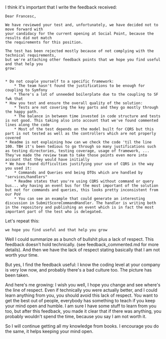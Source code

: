 I think it's important that I write the feedback received:


```
Dear Francesc,

We have reviewed your test and, unfortunately, we have decided not to move forward with 
your candidacy for the current opening at Social Point, because the results did not match 
the requirements for this position.

The test has been rejected mostly because of not complying with the technical requirements,
but we're attaching other feedback points that we hope you find useful and that help you 
grow:


* Do not couple yourself to a specific framework:
    * The team hasn't found the justifications to be enough for coupling to Symfony
    * There's a lot of unneeded boilerplate due to the coupling to SF fwk that
* How you test and ensure the overall quality of the solution:
    * Tests are not covering the key parts and they go mostly through the happy path.
    * The balance in between time invested in code structure and tests is not good. This taking also into account that we've found commented lines along the code
    * Most of the test depends on the model built for CQRS but this part is not tested as well as the controllers which are not properly covered
* Readme is not explaining how can we check the code 'til the line 100. TBH it's been tedious to go through so many justifications such as testing directories, testing coverage, usage of framework, ... They've made the review team to take those points even more into account that they would have initially
* We have found difficulties justifying your use of CQRS in the way you used it:
    * Commands and Queries end being DTOs which are handled by "services/handlers"
    * Readme states that you're using CQRS without command or query bus... why having an event bus for the most important of the solution but not for commands and queries, this looks pretty inconsistent from our PoV
    * You can see an example that could generate an interesting discussion in SubmitScoreCommandHandler. The handler is writing both in the repository and publishing an event which is in fact the most important part of the test who is delegated.
```

Let's repeat this:

```shell
we hope you find useful and that help you grow
```

Well I could summarize as a bunch of bullshit plus a lack of respect. This feedback doesn't hold technically. 
(see feedback_commented.md for more details). And then we have the lack of respect stating basically
that I am not worth your time.

But yes, I find the feedback useful: I know the coding level at your company is very low now, and probably there's a 
bad culture too. The picture has been taken.

And here's me growing: I wish you well, I hope you change and see where's the line of respect. Even if technically you
were actually better, and I could learn anything from you, you should avoid this lack of respect. You want to get
the best out of people, everybody has something to teach if you keep your mind open and humble. I am sure 
I have some stuff to learn from you too, but after this feedback, you made it clear that if there was anything,
you probably wouldn't spend the time, because you say I am not worth it. 

So I will continue getting all my knowledge from books. I encourage you do the same, it helps keeping your mind open.
 